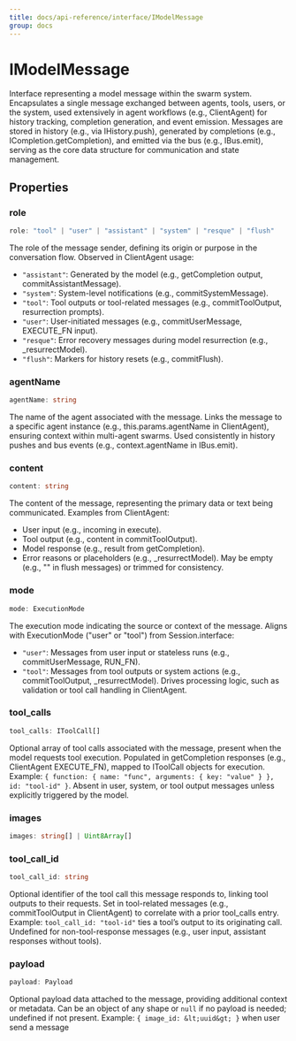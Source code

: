 ```yaml
---
title: docs/api-reference/interface/IModelMessage
group: docs
---
```


# IModelMessage

Interface representing a model message within the swarm system.
Encapsulates a single message exchanged between agents, tools, users, or the system, used extensively in agent workflows (e.g., ClientAgent) for history tracking, completion generation, and event emission.
Messages are stored in history (e.g., via IHistory.push), generated by completions (e.g., ICompletion.getCompletion), and emitted via the bus (e.g., IBus.emit), serving as the core data structure for communication and state management.

## Properties

### role

```ts
role: "tool" | "user" | "assistant" | "system" | "resque" | "flush"
```

The role of the message sender, defining its origin or purpose in the conversation flow.
Observed in ClientAgent usage:
- `"assistant"`: Generated by the model (e.g., getCompletion output, commitAssistantMessage).
- `"system"`: System-level notifications (e.g., commitSystemMessage).
- `"tool"`: Tool outputs or tool-related messages (e.g., commitToolOutput, resurrection prompts).
- `"user"`: User-initiated messages (e.g., commitUserMessage, EXECUTE_FN input).
- `"resque"`: Error recovery messages during model resurrection (e.g., _resurrectModel).
- `"flush"`: Markers for history resets (e.g., commitFlush).

### agentName

```ts
agentName: string
```

The name of the agent associated with the message.
Links the message to a specific agent instance (e.g., this.params.agentName in ClientAgent), ensuring context within multi-agent swarms.
Used consistently in history pushes and bus events (e.g., context.agentName in IBus.emit).

### content

```ts
content: string
```

The content of the message, representing the primary data or text being communicated.
Examples from ClientAgent:
- User input (e.g., incoming in execute).
- Tool output (e.g., content in commitToolOutput).
- Model response (e.g., result from getCompletion).
- Error reasons or placeholders (e.g., _resurrectModel).
May be empty (e.g., "" in flush messages) or trimmed for consistency.

### mode

```ts
mode: ExecutionMode
```

The execution mode indicating the source or context of the message.
Aligns with ExecutionMode ("user" or "tool") from Session.interface:
- `"user"`: Messages from user input or stateless runs (e.g., commitUserMessage, RUN_FN).
- `"tool"`: Messages from tool outputs or system actions (e.g., commitToolOutput, _resurrectModel).
Drives processing logic, such as validation or tool call handling in ClientAgent.

### tool_calls

```ts
tool_calls: IToolCall[]
```

Optional array of tool calls associated with the message, present when the model requests tool execution.
Populated in getCompletion responses (e.g., ClientAgent EXECUTE_FN), mapped to IToolCall objects for execution.
Example: `{ function: { name: "func", arguments: { key: "value" } }, id: "tool-id" }`.
Absent in user, system, or tool output messages unless explicitly triggered by the model.

### images

```ts
images: string[] | Uint8Array[]
```

### tool_call_id

```ts
tool_call_id: string
```

Optional identifier of the tool call this message responds to, linking tool outputs to their requests.
Set in tool-related messages (e.g., commitToolOutput in ClientAgent) to correlate with a prior tool_calls entry.
Example: `tool_call_id: "tool-id"` ties a tool’s output to its originating call.
Undefined for non-tool-response messages (e.g., user input, assistant responses without tools).

### payload

```ts
payload: Payload
```

Optional payload data attached to the message, providing additional context or metadata.
Can be an object of any shape or `null` if no payload is needed; undefined if not present.
Example: `{ image_id: &lt;uuid&gt; }` when user send a message
